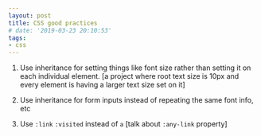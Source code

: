 ```yaml
---
layout: post
title: CSS good practices
# date: '2019-03-23 20:10:53'
tags:
- css
---
```


1. Use inheritance for setting things like font size rather than setting it on each individual element. 
[a project where root text size is 10px and every element is having a larger text size set on it]

2. Use inheritance for form inputs instead of repeating the same font info, etc

3. Use `:link` `:visited` instead of `a`
[talk about `:any-link` property]
